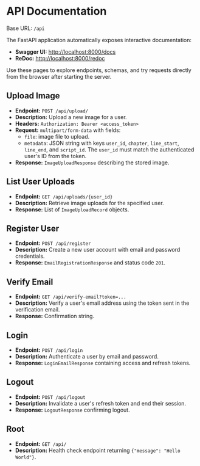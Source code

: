 # API Documentation

Base URL: `/api`

The FastAPI application automatically exposes interactive documentation:

- **Swagger UI:** [http://localhost:8000/docs](http://localhost:8000/docs)
- **ReDoc:** [http://localhost:8000/redoc](http://localhost:8000/redoc)

Use these pages to explore endpoints, schemas, and try requests directly from the browser after starting the server.

## Upload Image

- **Endpoint:** `POST /api/upload/`
- **Description:** Upload a new image for a user.
- **Headers:** `Authorization: Bearer <access_token>`
- **Request:** `multipart/form-data` with fields:
  - `file`: image file to upload.
  - `metadata`: JSON string with keys `user_id`, `chapter`, `line_start`, `line_end`, and `script_id`. The `user_id` must match the authenticated user's ID from the token.
- **Response:** `ImageUploadResponse` describing the stored image.

## List User Uploads

- **Endpoint:** `GET /api/uploads/{user_id}`
- **Description:** Retrieve image uploads for the specified user.
- **Response:** List of `ImageUploadRecord` objects.

## Register User

- **Endpoint:** `POST /api/register`
- **Description:** Create a new user account with email and password credentials.
- **Response:** `EmailRegistrationResponse` and status code `201`.

## Verify Email

- **Endpoint:** `GET /api/verify-email?token=...`
- **Description:** Verify a user's email address using the token sent in the verification email.
- **Response:** Confirmation string.

## Login

- **Endpoint:** `POST /api/login`
- **Description:** Authenticate a user by email and password.
- **Response:** `LoginEmailResponse` containing access and refresh tokens.

## Logout

- **Endpoint:** `POST /api/logout`
- **Description:** Invalidate a user's refresh token and end their session.
- **Response:** `LogoutResponse` confirming logout.

## Root

- **Endpoint:** `GET /api/`
- **Description:** Health check endpoint returning `{"message": "Hello World"}`.

